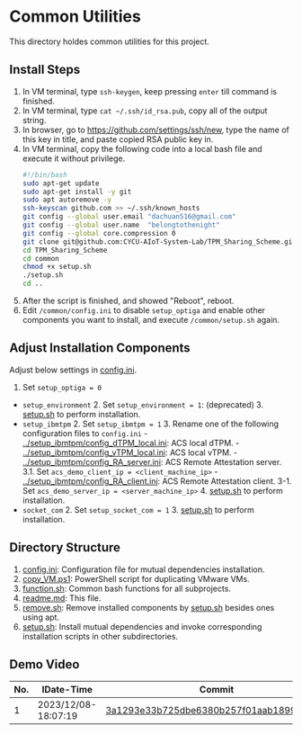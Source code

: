 # Common Utilities

This directory holdes common utilities for this project.

## Install Steps

1. In VM terminal, type ```ssh-keygen```, keep pressing ```enter``` till command is finished.
2. In VM terminal, type ```cat ~/.ssh/id_rsa.pub```, copy all of the output string.
3. In browser, go to <https://github.com/settings/ssh/new>, type the name of this key in title, and paste copied RSA public key in.
4. In VM terminal, copy the following code into a local bash file and execute it without privilege.
    ```bash
    #!/bin/bash
    sudo apt-get update
    sudo apt-get install -y git
    sudo apt autoremove -y
    ssh-keyscan github.com >> ~/.ssh/known_hosts
    git config --global user.email "dachuan516@gmail.com"
    git config --global user.name  "belongtothenight"
    git config --global core.compression 0
    git clone git@github.com:CYCU-AIoT-System-Lab/TPM_Sharing_Scheme.git
    cd TPM_Sharing_Scheme
    cd common
    chmod +x setup.sh
    ./setup.sh
    cd ..
    ```
5. After the script is finished, and showed "Reboot", reboot.
6. Edit ```/common/config.ini``` to disable ```setup_optiga``` and enable other components you want to install, and execute ```/common/setup.sh``` again.

## Adjust Installation Components

Adjust below settings in [config.ini](config.ini).

1. Set ```setup_optiga = 0```
- ```setup_environment```
    2. Set ```setup_environment = 1```: (deprecated)
    3. [setup.sh](./setup.sh) to perform installation.
- ```setup_ibmtpm```
    2. Set ```setup_ibmtpm = 1```
    3. Rename one of the following configuration files to ```config.ini```
        - [../setup_ibmtpm/config_dTPM_local.ini](../setup_ibmtpm/config_dTPM_local.ini): ACS local dTPM.
        - [../setup_ibmtpm/config_vTPM_local.ini](../setup_ibmtpm/config_vTPM_local.ini): ACS local vTPM.
        - [../setup_ibmtpm/config_RA_server.ini](../setup_ibmtpm/config_RA_server.ini): ACS Remote Attestation server.
            3.1. Set ```acs_demo_client_ip = <client_machine_ip>```
        - [../setup_ibmtpm/config_RA_client.ini](../setup_ibmtpm/config_RA_client.ini): ACS Remote Attestation client.
            3-1. Set ```acs_demo_server_ip = <server_machine_ip>```
    4. [setup.sh](./setup.sh) to perform installation.
- ```socket_com```
    2. Set ```setup_socket_com = 1```
    3. [setup.sh](./setup.sh) to perform installation.

## Directory Structure

1. [config.ini](config.ini): Configuration file for mutual dependencies installation.
2. [copy_VM.ps1](copy_VM.ps1): PowerShell script for duplicating VMware VMs.
3. [function.sh](function.sh): Common bash functions for all subprojects.
4. [readme.md](readme.md): This file.
5. [remove.sh](remove.sh): Remove installed components by [setup.sh](setup.sh) besides ones using apt.
6. [setup.sh](setup.sh): Install mutual dependencies and invoke corresponding installation scripts in other subdirectories.

## Demo Video

| No. | IDate-Time          | Commit                                                                                                                                                      | Detail                                               | Demo Video                     |
| --- | ------------------- | ----------------------------------------------------------------------------------------------------------------------------------------------------------- | ---------------------------------------------------- | ------------------------------ |
| 1   | 2023/12/08-18:07:19 | [3a1293e33b725dbe6380b257f01aab1899bf61e0](https://github.com/CYCU-AIoT-System-Lab/TPM_Sharing_Scheme/tree/3a1293e33b725dbe6380b257f01aab1899bf61e0/common) | Can install and execute ```../socket_com/setup.sh``` | <https://youtu.be/ZcaLBuhwKuw> |
